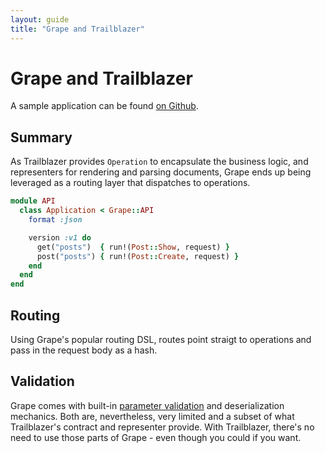 ```yaml
---
layout: guide
title: "Grape and Trailblazer"
---
```


# Grape and Trailblazer

A sample application can be found [on Github](https://github.com/apotonick/gemgem-grape).

## Summary

As Trailblazer provides `Operation` to encapsulate the business logic, and representers for rendering and parsing documents, Grape ends up being leveraged as a routing layer that dispatches to operations.

```ruby
module API
  class Application < Grape::API
    format :json

    version :v1 do
      get("posts")  { run!(Post::Show, request) }
      post("posts") { run!(Post::Create, request) }
    end
  end
end
```

## Routing

Using Grape's popular routing DSL, routes point straigt to operations and pass in the request body as a hash.



## Validation

Grape comes with built-in [parameter validation](https://github.com/ruby-grape/grape#parameter-validation-and-coercion) and deserialization mechanics. Both are, nevertheless, very limited and a subset of what Trailblazer's contract and representer provide. With Trailblazer, there's no need to use those parts of Grape - even though you could if you want.


